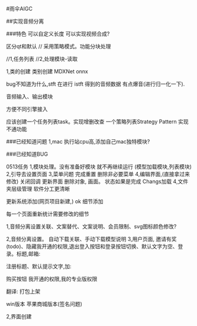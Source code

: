 
#雨伞AIGC





##实现音频分离

###特色
可以自定义长度
可以实现视频合成?


区分qt和默认
// 采用策略模式。功能分块处理

//1,任务列表
//2,处理模块-读取


1,类的创建
类别创建
MDXNet onnx

bug不知道为什么,stft  在进行 istft 得到的音频数据 有点爆音(进行归一化一下).

音频输入、输出模块 

方便不同引擎接入

应该创建一个任务列表task。实现增删改查
一个策略列表Strategy Pattern 实现不通功能

###已经知道问题
1,mac 执行站cpu高,添加自己mac独特模块?

###已经知道BUG

0513任务
1,模块处理。没有准备好模块 就不再继续运行 (模型加载模块,列表模块)
2,引导去设置页面
3,菜单问题 完成重置 删除非必要菜单
4,编辑界面,(直接拿过来修改) 关闭回调 更新界面 删除对象, 画面。 状态如果是完成 Changs加载
4,文件夹层级管理 软件分工更清晰

更新系统添加(网页项目新建,) ok
细节添加 

每一个页面重新统计需要修改的细节

1,音频分离设置关联、文案替代、文案说明、会员限制、svg图标颜色修改?

2,音频分离设置。 自动下载关联、手动下载模型说明
3,用户页面, 邀请有奖(todo)、隐藏我开通的权限,退出登入按钮和登录按钮切换、默认文字为空、登录。标题,邮箱:

注册标题、默认提示文字,加:

购买按钮 我开通的权限,我的专业版权限

翻译:
打包上架

win版本
苹果商城版本(签名问题)





2,界面创建
